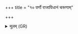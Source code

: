 +++
title = "१० पर्णो राजापिधानं चरूणाम्"

+++
<details><summary>मूलम् (GR)</summary>

पर्णो राजापिधानं चरूणाम्  
ऊर्जो बलं सह ओजो न आगन् ।  
आयुर् जीवेभ्यो विदधद्  
दीर्घयुत्वाय शतशारदाय ॥
</details>